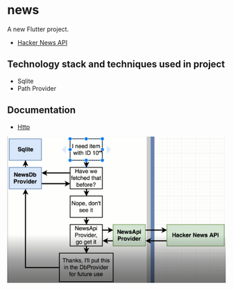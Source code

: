 # news

A new Flutter project.

- [Hacker News API](https://github.com/hackernews/api)

## Technology stack and techniques used in project
* Sqlite
* Path Provider

## Documentation
*  [Http](https://pub.dev/documentation/http/latest/)

![Data flow in News](news.png)